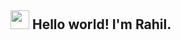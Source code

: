 <h2><img src="https://raw.githubusercontent.com/iampavangandhi/iampavangandhi/master/gifs/Hi.gif" width="30px"> Hello world! I'm Rahil.</h2>
